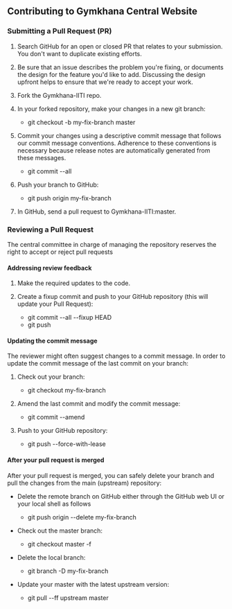 ## Contributing to Gymkhana Central Website

### Submitting a Pull Request (PR)

1. Search GitHub for an open or closed PR that relates to your submission. You don't want to duplicate existing efforts.

2. Be sure that an issue describes the problem you're fixing, or documents the design for the feature you'd like to add. 
   Discussing the design upfront helps to ensure that we're ready to accept your work.

3. Fork the Gymkhana-IITI repo.

4. In your forked repository, make your changes in a new git branch:
   - git checkout -b my-fix-branch master

5. Commit your changes using a descriptive commit message that follows our commit message conventions. Adherence to these conventions is 
necessary because release notes are automatically generated from these messages.
   - git commit --all

6. Push your branch to GitHub:
   - git push origin my-fix-branch

7. In GitHub, send a pull request to Gymkhana-IITI:master.

### Reviewing a Pull Request

The central committee in charge of managing the repository reserves the right to accept or reject pull requests 
 
#### Addressing review feedback

1. Make the required updates to the code.

2. Create a fixup commit and push to your GitHub repository (this will update your Pull Request):
	- git commit --all --fixup HEAD
	- git push

#### Updating the commit message

The reviewer might often suggest changes to a commit message. In order to update the commit message of the last commit on your branch:

1. Check out your branch:
	- git checkout my-fix-branch

2. Amend the last commit and modify the commit message:
	- git commit --amend

3. Push to your GitHub repository:
	- git push --force-with-lease


#### After your pull request is merged
After your pull request is merged, you can safely delete your branch and pull the changes from the main (upstream) repository:

- Delete the remote branch on GitHub either through the GitHub web UI or your local shell as follows
	- git push origin --delete my-fix-branch

- Check out the master branch:
	- git checkout master -f

- Delete the local branch:
	- git branch -D my-fix-branch

- Update your master with the latest upstream version:
	- git pull --ff upstream master